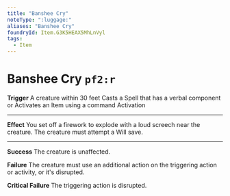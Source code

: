 ```yaml
---
title: "Banshee Cry"
noteType: ":luggage:"
aliases: "Banshee Cry"
foundryId: Item.G3K5HEAX5MhLnVyl
tags:
  - Item
---
```


# Banshee Cry `pf2:r`

**Trigger** A creature within 30 feet Casts a Spell that has a verbal component or Activates an Item using a command Activation

* * *

**Effect** You set off a firework to explode with a loud screech near the creature. The creature must attempt a Will save.

* * *

**Success** The creature is unaffected.

**Failure** The creature must use an additional action on the triggering action or activity, or it's disrupted.

**Critical Failure** The triggering action is disrupted.
